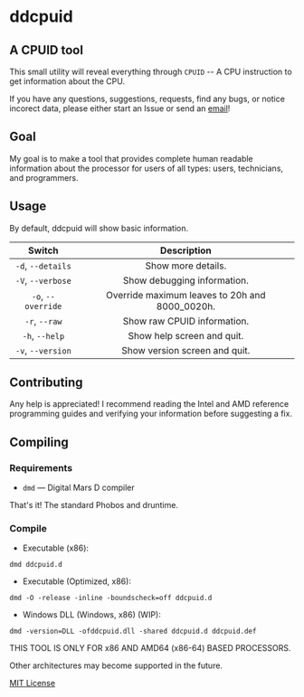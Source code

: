 # ddcpuid
## A CPUID tool

This small utility will reveal everything through `CPUID` -- A CPU instruction to get information about the CPU.

If you have any questions, suggestions, requests, find any bugs, or notice incorect data, please either start an Issue or send an [email](mailto:devddstuff@gmail.com)!

## Goal

My goal is to make a tool that provides complete human readable information about the processor for users of all types: users, technicians, and programmers.

## Usage

By default, ddcpuid will show basic information.

| Switch | Description |
| :---: | :---: |
| `-d`, `--details` | Show more details. |
| `-V`, `--verbose` | Show debugging information. |
| `-o`, `--override` | Override maximum leaves to 20h and 8000_0020h. |
| `-r`, `--raw` | Show raw CPUID information. |
| `-h`, `--help` | Show help screen and quit. |
| `-v`, `--version` | Show version screen and quit. |

## Contributing
Any help is appreciated! I recommend reading the Intel and AMD reference programming guides and verifying your information before suggesting a fix.

## Compiling

### Requirements
- `dmd` — Digital Mars D compiler

That's it! The standard Phobos and druntime.

### Compile
- Executable (x86):
```
dmd ddcpuid.d
```
- Executable (Optimized, x86):
```
dmd -O -release -inline -boundscheck=off ddcpuid.d
```
- Windows DLL (Windows, x86) (WIP):
```
dmd -version=DLL -ofddcpuid.dll -shared ddcpuid.d ddcpuid.def
```

THIS TOOL IS ONLY FOR x86 AND AMD64 (x86-64) BASED PROCESSORS.

Other architectures may become supported in the future.

[MIT License](LICENSE)
